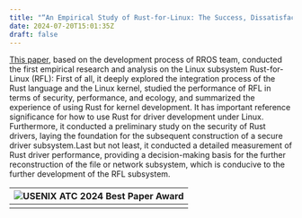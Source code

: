 ```yaml
---
title: "“An Empirical Study of Rust-for-Linux: The Success, Dissatisfaction, and Compromise” is presented USENIX ATC 2024 Best Paper Award."
date: 2024-07-20T15:01:35Z
draft: false
---
```


[This paper](https://www.usenix.org/system/files/atc24-li-hongyu.pdf), based on the development process of RROS team, conducted the first empirical research and analysis on the Linux subsystem Rust-for-Linux (RFL): First of all, it deeply explored the integration process of the Rust language and the Linux kernel, studied the performance of RFL in terms of security, performance, and ecology, and summarized the experience of using Rust for kernel development. It has important reference significance for how to use Rust for driver development under Linux. Furthermore, it conducted a preliminary study on the security of Rust drivers, laying the foundation for the subsequent construction of a secure driver subsystem.Last but not least, it conducted a detailed measurement of Rust driver performance, providing a decision-making basis for the further reconstruction of the file or network subsystem, which is conducive to the further development of the RFL subsystem.

| <img src="../best_paper.jpg" alt="USENIX ATC 2024 Best Paper Award" /> | 
|:--:|
||